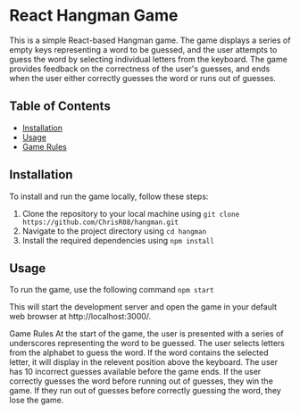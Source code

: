 # React Hangman Game

This is a simple React-based Hangman game. The game displays a series of empty keys representing a word to be guessed, and the user attempts to guess the word by selecting individual letters from the keyboard. 
The game provides feedback on the correctness of the user's guesses, and ends when the user either correctly guesses the word or runs out of guesses.

## Table of Contents
- [Installation](#installation)
- [Usage](#usage)
- [Game Rules](#game-rules)

## Installation

To install and run the game locally, follow these steps:

1. Clone the repository to your local machine using `git clone https://github.com/ChrisR08/hangman.git`
2. Navigate to the project directory using `cd hangman`
3. Install the required dependencies using `npm install`

## Usage

To run the game, use the following command `npm start`


This will start the development server and open the game in your default web browser at http://localhost:3000/.

Game Rules
At the start of the game, the user is presented with a series of underscores representing the word to be guessed.
The user selects letters from the alphabet to guess the word. If the word contains the selected letter, it will display in the relevent position above the keyboard.
The user has 10 incorrect guesses available before the game ends.
If the user correctly guesses the word before running out of guesses, they win the game. If they run out of guesses before correctly guessing the word, they lose the game.



